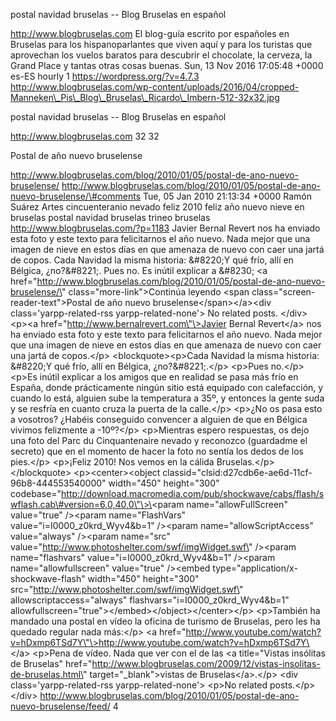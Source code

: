 postal navidad bruselas -- Blog Bruselas en español

http://www.blogbruselas.com El blog-guía escrito por españoles en
Bruselas para los hispanoparlantes que viven aquí y para los turistas
que aprovechan los vuelos baratos para descubrir el chocolate, la
cerveza, la Grand Place y tantas otras cosas buenas. Sun, 13 Nov 2016
17:05:48 +0000 es-ES hourly 1 https://wordpress.org/?v=4.7.3
http://www.blogbruselas.com/wp-content/uploads/2016/04/cropped-Manneken\_Pis\_Blog\_Bruselas\_Ricardo\_Imbern-512-32x32.jpg

postal navidad bruselas -- Blog Bruselas en español

http://www.blogbruselas.com 32 32

Postal de año nuevo bruselense

http://www.blogbruselas.com/blog/2010/01/05/postal-de-ano-nuevo-bruselense/
http://www.blogbruselas.com/blog/2010/01/05/postal-de-ano-nuevo-bruselense/\#comments
Tue, 05 Jan 2010 21:13:34 +0000 Ramón Suárez Artes cincuenteranio nevado
feliz 2010 feliz año nuevo nieve en bruselas postal navidad bruselas
trineo bruselas http://www.blogbruselas.com/?p=1183 Javier Bernal Revert
nos ha enviado esta foto y este texto para felicitarnos el año nuevo.
Nada mejor que una imagen de nieve en estos días en que amenaza de nuevo
con caer una jartá de copos. Cada Navidad la misma historia: &\#8220;Y
qué frío, allí en Bélgica, ¿no?&\#8221;. Pues no. Es inútil explicar a
&\#8230; \<a
href=\"http://www.blogbruselas.com/blog/2010/01/05/postal-de-ano-nuevo-bruselense/\"
class=\"more-link\"\>Continúa leyendo \<span
class=\"screen-reader-text\"\>Postal de año nuevo
bruselense\</span\>\</a\>\<div class=\'yarpp-related-rss
yarpp-related-none\'\> No related posts. \</div\> \<p\>\<a
href=\"http://www.bernalrevert.com\"\>Javier Bernal Revert\</a\> nos ha
enviado esta foto y este texto para felicitarnos el año nuevo. Nada
mejor que una imagen de nieve en estos días en que amenaza de nuevo con
caer una jartá de copos.\</p\> \<blockquote\>\<p\>Cada Navidad la misma
historia: &\#8220;Y qué frío, allí en Bélgica, ¿no?&\#8221;.\</p\>
\<p\>Pues no.\</p\> \<p\>Es inútil explicar a los amigos que en realidad
se pasa más frío en España, donde prácticamente ningún sitio está
equipado con calefacción, y cuando lo está, alguien sube la temperatura
a 35º, y entonces la gente suda y se resfría en cuanto cruza la puerta
de la calle.\</p\> \<p\>¿No os pasa esto a vosotros? ¿Habéis conseguido
convencer a alguien de que en Bélgica vivimos felizmente a -10º?\</p\>
\<p\>Mientras espero respuestas, os dejo una foto del Parc du
Cinquantenaire nevado y reconozco (guardadme el secreto) que en el
momento de hacer la foto no sentía los dedos de los pies.\</p\>
\<p\>¡Feliz 2010! Nos vemos en la cálida Bruselas.\</p\>\</blockquote\>
\<p\>\<center\>\<object
classid=\"clsid:d27cdb6e-ae6d-11cf-96b8-444553540000\" width=\"450\"
height=\"300\"
codebase=\"http://download.macromedia.com/pub/shockwave/cabs/flash/swflash.cab\#version=6,0,40,0\"\>\<param
name=\"allowFullScreen\" value=\"true\" /\>\<param name=\"FlashVars\"
value=\"i=I0000\_z0krd\_Wyv4&amp;b=1\" /\>\<param
name=\"allowScriptAccess\" value=\"always\" /\>\<param name=\"src\"
value=\"http://www.photoshelter.com/swf/imgWidget.swf\" /\>\<param
name=\"flashvars\" value=\"i=I0000\_z0krd\_Wyv4&amp;b=1\" /\>\<param
name=\"allowfullscreen\" value=\"true\" /\>\<embed
type=\"application/x-shockwave-flash\" width=\"450\" height=\"300\"
src=\"http://www.photoshelter.com/swf/imgWidget.swf\"
allowscriptaccess=\"always\" flashvars=\"i=I0000\_z0krd\_Wyv4&amp;b=1\"
allowfullscreen=\"true\"\>\</embed\>\</object\>\</center\>\</p\>
\<p\>También ha mandado una postal en vídeo la oficina de turismo de
Bruselas, pero les ha quedado regular nada más:\</p\> \<a
href=\"http://www.youtube.com/watch?v=hDxmp6TSd7Y\"\>http://www.youtube.com/watch?v=hDxmp6TSd7Y\</a\>
\<p\>Pena de vídeo. Nada que ver con el de las \<a title=\"Vistas
insólitas de Bruselas\"
href=\"http://www.blogbruselas.com/2009/12/vistas-insolitas-de-bruselas.html\"
target=\"\_blank\"\>vistas de Bruselas\</a\>.\</p\> \<div
class=\'yarpp-related-rss yarpp-related-none\'\> \<p\>No related
posts.\</p\> \</div\>
http://www.blogbruselas.com/blog/2010/01/05/postal-de-ano-nuevo-bruselense/feed/
4
